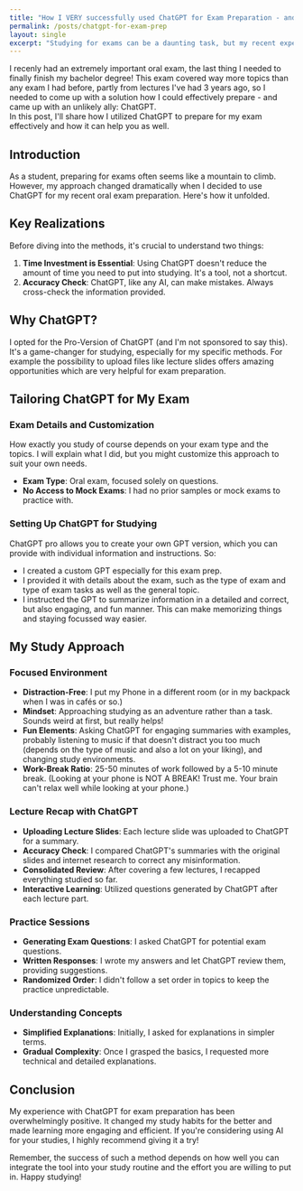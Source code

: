 ```yaml
---
title: "How I VERY successfully used ChatGPT for Exam Preparation - and how it can help you"
permalink: /posts/chatgpt-for-exam-prep
layout: single
excerpt: "Studying for exams can be a daunting task, but my recent experience with an oral exam was transformed by an unlikely ally - ChatGPT. In this post, I'll share how I utilized ChatGPT to prepare for my exam effectively and how it can help you as well."
---
```


I recenly had an extremely important oral exam, the last thing I needed to finally finish my bachelor degree! 
This exam covered way more topics than any exam I had before, partly from lectures I've had 3 years ago, so I needed to come up with a solution how I could effectively prepare - and came up with an unlikely ally: ChatGPT.  
In this post, I'll share how I utilized ChatGPT to prepare for my exam effectively and how it can help you as well.  

## Introduction

As a student, preparing for exams often seems like a mountain to climb. However, my approach changed dramatically when I decided to use ChatGPT for my recent oral exam preparation. Here's how it unfolded.

## Key Realizations

Before diving into the methods, it's crucial to understand two things:

1. **Time Investment is Essential**: Using ChatGPT doesn't reduce the amount of time you need to put into studying. It's a tool, not a shortcut.
2. **Accuracy Check**: ChatGPT, like any AI, can make mistakes. Always cross-check the information provided.

## Why ChatGPT?

I opted for the Pro-Version of ChatGPT (and I'm not sponsored to say this). It's a game-changer for studying, especially for my specific methods.
For example the possibility to upload files like lecture slides offers amazing opportunities which are very helpful for exam preparation. 

## Tailoring ChatGPT for My Exam

### Exam Details and Customization
How exactly you study of course depends on your exam type and the topics. I will explain what I did, but you might customize this approach to suit your own needs.  
- **Exam Type**: Oral exam, focused solely on questions.
- **No Access to Mock Exams**: I had no prior samples or mock exams to practice with.

### Setting Up ChatGPT for Studying
ChatGPT pro allows you to create your own GPT version, which you can provide with individual information and instructions.
So:
- I created a custom GPT especially for this exam prep.
- I provided it with details about the exam, such as the type of exam and type of exam tasks as well as the general topic.
- I instructed the GPT to summarize information in a detailed and correct, but also engaging, and fun manner. This can make memorizing things and staying focussed way easier.

## My Study Approach

### Focused Environment

- **Distraction-Free**: I put my Phone in a different room (or in my backpack when I was in cafés or so.)
- **Mindset**: Approaching studying as an adventure rather than a task. Sounds weird at first, but really helps!
- **Fun Elements**: Asking ChatGPT for engaging summaries with examples, probably listening to music if that doesn't distract you too much (depends on the type of music and also a lot on your liking), and changing study environments.
- **Work-Break Ratio**: 25-50 minutes of work followed by a 5-10 minute break. (Looking at your phone is NOT A BREAK! Trust me. Your brain can't relax well while looking at your phone.)

### Lecture Recap with ChatGPT

- **Uploading Lecture Slides**: Each lecture slide was uploaded to ChatGPT for a summary.
- **Accuracy Check**: I compared ChatGPT's summaries with the original slides and internet research to correct any misinformation.
- **Consolidated Review**: After covering a few lectures, I recapped everything studied so far.
- **Interactive Learning**: Utilized questions generated by ChatGPT after each lecture part.

### Practice Sessions

- **Generating Exam Questions**: I asked ChatGPT for potential exam questions.
- **Written Responses**: I wrote my answers and let ChatGPT review them, providing suggestions.
- **Randomized Order**: I didn't follow a set order in topics to keep the practice unpredictable.

### Understanding Concepts

- **Simplified Explanations**: Initially, I asked for explanations in simpler terms.
- **Gradual Complexity**: Once I grasped the basics, I requested more technical and detailed explanations.

## Conclusion

My experience with ChatGPT for exam preparation has been overwhelmingly positive. It changed my study habits for the better and made learning more engaging and efficient. If you're considering using AI for your studies, I highly recommend giving it a try!

Remember, the success of such a method depends on how well you can integrate the tool into your study routine and the effort you are willing to put in. Happy studying!

